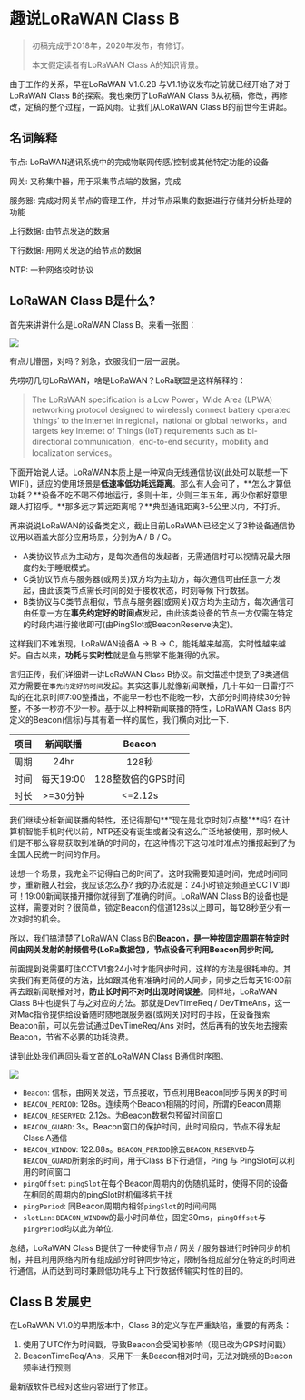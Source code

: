 # 趣说LoRaWAN Class B

> 初稿完成于2018年，2020年发布，有修订。
>
> 本文假定读者有LoRaWAN Class A的知识背景。

由于工作的关系，早在LoRaWAN V1.0.2B 与V1.1协议发布之前就已经开始了对于LoRaWAN Class B的探索。我也亲历了LoRaWAN Class B从初稿，修改，再修改，定稿的整个过程，一路风雨。让我们从LoRaWAN Class B的前世今生讲起。

## 名词解释

节点: LoRaWAN通讯系统中的完成物联网传感/控制或其他特定功能的设备

网关: 又称集中器，用于采集节点端的数据，完成

服务器: 完成对网关节点的管理工作，并对节点采集的数据进行存储并分析处理的功能

上行数据: 由节点发送的数据

下行数据: 用网关发送的给节点的数据

NTP: 一种网络校时协议

## LoRaWAN Class B是什么?

 首先来讲讲什么是LoRaWAN Class B。来看一张图：

![](https://img.juzuq.com/20201204-160848-398.png)

有点儿懵圈，对吗？别急，衣服我们一层一层脱。

先唠叨几句LoRaWAN，啥是LoRaWAN？LoRa联盟是这样解释的：

> The LoRaWAN specification is a Low Power，Wide Area (LPWA) networking protocol designed to wirelessly connect battery operated ‘things’ to the internet in regional，national or global networks，and targets key Internet of Things (IoT) requirements such as bi-directional communication，end-to-end security，mobility and localization services。

下面开始说人话。LoRaWAN本质上是一种双向无线通信协议(此处可以联想一下WIFI)，适应的使用场景是**低速率低功耗远距离**。那么有人会问了，**怎么才算低功耗？**设备不吃不喝不停地运行，多则十年，少则三年五年，再少你都好意思跟人打招呼。**那多远才算远距离呢？**典型通讯距离3-5公里以内，不打折。

再来说说LoRaWAN的设备类定义，截止目前LoRaWAN已经定义了3种设备通信协议用以涵盖大部分应用场景，分别为A / B / C。

- A类协议节点为主动方，是每次通信的发起者，无需通信时可以视情况最大限度的处于睡眠模式。
- C类协议节点与服务器(或网关)双方均为主动方，每次通信可由任意一方发起，由此该类节点需长时间的处于接收状态，时刻等候下行数据。
- B类协议与C类节点相似，节点与服务器(或网关)双方均为主动方，每次通信可由任意一方在**事先约定好的时间点**发起，由此该类设备的节点一方仅需在特定的时段内进行接收即可(由PingSlot或BeaconReserve决定)。

这样我们不难发现，LoRaWAN设备A -> B -> C，能耗越来越高，实时性越来越好。自古以来，**功耗**与**实时性**就是鱼与熊掌不能兼得的仇家。

言归正传，我们详细讲一讲LoRaWAN Class B协议。前文描述中提到了B类通信双方需要在`事先约定好的时间`发起。其实这事儿就像新闻联播，几十年如一日雷打不动的在北京时间7:00整播出，不能早一秒也不能晚一秒，大部分时间持续30分钟整，不多一秒亦不少一秒。基于以上种种新闻联播的特性，LoRaWAN Class B内定义的Beacon(信标)与其有着一样的属性，我们横向对比一下.

| 项目 | 新闻联播 |   Beacon   |
| :--: | :------: | :--: |
| 周期 |    24hr      |   128秒   |
| 时间 | 每天19:00 | 128整数倍的GPS时间 |
| 时长 | >=30分钟 | <=2.12s |

我们继续分析新闻联播的特性，还记得那句**"现在是北京时刻7点整"**吗? 在计算机智能手机时代以前，NTP还没有诞生或者没有这么广泛地被使用，那时候人们是不那么容易获取到准确的时间的，在这种情况下这句准时准点的播报起到了为全国人民统一时间的作用。

设想一个场景，我完全不记得自己的时间了。这时我需要知道时间，完成时间同步，重新融入社会，我应该怎么办? 我的办法就是：24小时锁定频道至CCTV1即可！19:00新闻联播开播你就得到了准确的时间。LoRaWAN Class B的设备也是这样，需要对时？很简单，锁定Beacon的信道128s以上即可，每128秒至少有一次对时的机会。

所以，我们搞清楚了LoRaWAN Class B的**Beacon，是一种按固定周期在特定时间由网关发射的射频信号(LoRa数据包)，节点设备可利用Beacon同步时间。**

前面提到说需要盯住CCTV1套24小时才能同步时间，这样的方法是很耗神的。其实我们有更简便的方法，比如跟其他有准确时间的人同步，同步之后每天19:00前再去跟新闻联播对时，**防止长时间不对时出现时间误差**。同样地，LoRaWAN Class B中也提供了与之对应的方法。那就是DevTimeReq / DevTimeAns，这一对Mac指令提供给设备随时随地跟服务器(或网关)对时的手段，在设备搜索Beacon前，可以先尝试通过DevTimeReq/Ans 对时，然后再有的放矢地去搜索Beacon，节省不必要的功耗浪费。

讲到此处我们再回头看文首的LoRaWAN Class B通信时序图。

![](https://img.juzuq.com/20201204-160848-398.png)

- `Beacon`: 信标，由网关发送，节点接收，节点利用Beacon同步与网关的时间
- `BEACON_PERIOD`: 128s。连续两个Beacon相隔的时间，所谓的Beacon周期
- `BEACON_RESERVED`: 2.12s。为Beacon数据包预留时间窗口
- `BEACON_GUARD`: 3s。Beacon窗口的保护时间，此时间段内，节点不得发起Class A通信
- `BEACON_WINDOW`: 122.88s。`BEACON_PERIOD`除去`BEACON_RESERVED`与`BEACON_GUARD`所剩余的时间，用于Class B下行通信，Ping 与 PingSlot可以利用的时间窗口
- `pingOffset`: `pingSlot`在每个Beacon周期内的伪随机延时，使得不同的设备在相同的周期内的pingSlot时机偏移抗干扰
- `pingPeriod`: 同Beacon周期内相邻`pingSlot`的时间间隔
- `slotLen`: `BEACON_WINDOW`的最小时间单位，固定30ms，`pingOffset`与`pingPeriod`均以此为单位.

总结，LoRaWAN Class B提供了一种使得节点 / 网关 / 服务器进行时钟同步的机制，并且利用网络内所有组成部分时钟同步特定，限制各组成部分在特定的时间进行通信，从而达到同时兼顾低功耗与上下行数据传输实时性的目的。

## Class B 发展史

在LoRaWAN V1.0的早期版本中，Class B的定义存在严重缺陷，重要的有两条：

1. 使用了UTC作为时间戳，导致Beacon会受闰秒影响（现已改为GPS时间戳）
2. BeaconTimeReq/Ans，采用下一条Beacon相对时间，无法对跳频的Beacon频率进行预测

最新版软件已经对这些内容进行了修正。